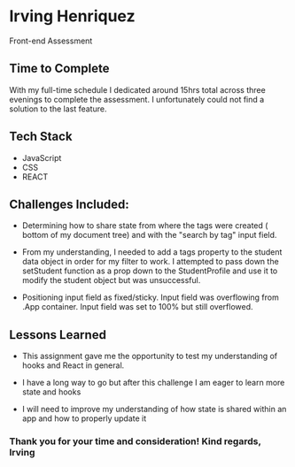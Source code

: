 # Irving Henriquez

Front-end Assessment

## Time to Complete

With my full-time schedule I dedicated around 15hrs total across three evenings to complete the assessment. I unfortunately could not find a solution to the last feature.

## Tech Stack

- JavaScript
- CSS
- REACT

## Challenges Included:

- Determining how to share state from where the tags were created ( bottom of my document tree) and with the "search by tag" input field.

- From my understanding, I needed to add a tags property to the student data object in order for my filter to work. I attempted to pass down the setStudent function as a prop down to the StudentProfile and use it to modify the student object but was unsuccessful.

- Positioning input field as fixed/sticky. Input field was overflowing from .App container. Input field was set to 100% but still overflowed.

## Lessons Learned

- This assignment gave me the opportunity to test my understanding of hooks and React in general.

- I have a long way to go but after this challenge I am eager to learn more state and hooks

- I will need to improve my understanding of how state is shared within an app and how to properly update it

### Thank you for your time and consideration! Kind regards, Irving
